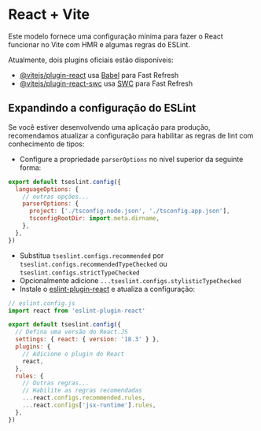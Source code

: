 # React + Vite

Este modelo fornece uma configuração mínima para fazer o React funcionar no Vite com HMR e algumas regras do ESLint.

Atualmente, dois plugins oficiais estão disponíveis:

- [@vitejs/plugin-react](https://github.com/vitejs/vite-plugin-react/blob/main/packages/plugin-react/README.md) usa [Babel](https://babeljs.io/) para Fast Refresh
- [@vitejs/plugin-react-swc](https://github.com/vitejs/vite-plugin-react-swc) usa [SWC](https://swc.rs/) para Fast Refresh

## Expandindo a configuração do ESLint

Se você estiver desenvolvendo uma aplicação para produção, recomendamos atualizar a configuração para habilitar as regras de lint com conhecimento de tipos:

- Configure a propriedade `parserOptions` no nível superior da seguinte forma:

```js
export default tseslint.config({
  languageOptions: {
    // outras opções...
    parserOptions: {
      project: ['./tsconfig.node.json', './tsconfig.app.json'],
      tsconfigRootDir: import.meta.dirname,
    },
  },
})
```

- Substitua  `tseslint.configs.recommended` por `tseslint.configs.recommendedTypeChecked` ou `tseslint.configs.strictTypeChecked`
- Opcionalmente adicione `...tseslint.configs.stylisticTypeChecked`
- Instale o [eslint-plugin-react](https://github.com/jsx-eslint/eslint-plugin-react) e atualiza a configuração:

```js
// eslint.config.js
import react from 'eslint-plugin-react'

export default tseslint.config({
  // Defina uma versão do React.JS
  settings: { react: { version: '18.3' } },
  plugins: {
    // Adicione o plugin do React
    react,
  },
  rules: {
    // Outras regras...
    // Habilite as regras recomendadas
    ...react.configs.recommended.rules,
    ...react.configs['jsx-runtime'].rules,
  },
})
```
